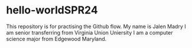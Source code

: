 # hello-worldSPR24
This repository is for practising the Github flow. 
My name is Jalen Madry
I am senior transferring from Virginia Union Uniersity
I am a computer science major from Edgewood Maryland.
